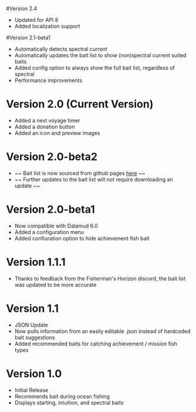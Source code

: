 #Version 2.4
* Updated for API 8
* Added localization support

#Version 2.1-beta1
* Automatically detects spectral current
* Automatically updates the bait list to show (non)spectral current suited baits 
* Added config option to always show the full bait list, regardless of spectral
* Performance improvements

# Version 2.0 (Current Version)
* Added a next voyage timer
* Added a donation button
* Added an icon and preview images

# Version 2.0-beta2
* ~~ Bait list is now sourced from github pages [here](https://markjsosnowski.github.io/FFXIV/bait.json) ~~
* ~~ Further updates to the bait list will not require downloading an update ~~

# Version 2.0-beta1
* Now compatible with Dalamud 6.0
* Added a configuration menu
* Added confiuration option to hide achievement fish bait

# Version 1.1.1 
* Thanks to feedback from the Fisherman's Horizon discord, the bait list was updated to be more accurate

# Version 1.1
* JSON Update
* Now pulls information from an easily editable .json instead of hardcoded bait suggestions
* Added recommended baits for catching achievement / mission fish types

# Version 1.0
*  Initial Release
*  Recommends bait during ocean fishing
*  Displays starting, intuition, and spectral baits
